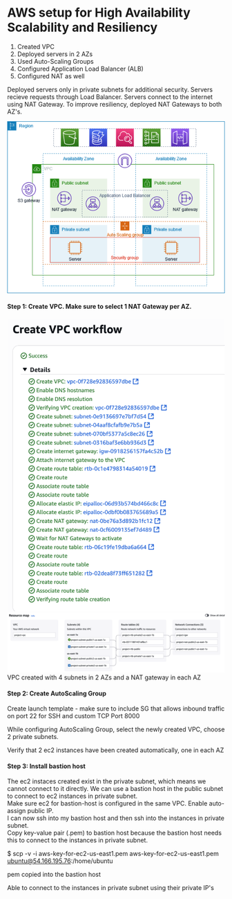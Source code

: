 # AWS setup for High Availability Scalability and Resiliency

1. Created VPC
2. Deployed servers in 2 AZs
3. Used Auto-Scaling Groups
4. Configured Application Load Balancer (ALB)
5. Configured NAT as well

Deployed servers only in private subnets for additional security. Servers recieve requests through Load Balancer. Servers connect to the internet using NAT Gateway. To improve resiliency, deployed NAT Gateways to both AZ's.

![public-private-subnet-architecture](public-private-subnet-architecture.png)

#### Step 1: Create VPC. Make sure to select 1 NAT Gateway per AZ. 
![vpc](VPC-resources.png)
![vpc2](VPC.png)
VPC created with 4 subnets in 2 AZs and a NAT gateway in each AZ

#### Step 2: Create AutoScaling Group <br>
Create launch template - make sure to include SG that allows inbound traffic on port 22 for SSH and custom TCP Port 8000

While configuring AutoScaling Group, select the newly created VPC, choose 2 private subnets. 

Verify that 2 ec2 instances have been created automatically, one in each AZ

#### Step 3: Install bastion host
The ec2 instaces created exist in the private subnet, which means we cannot connect to it directly. We can use a bastion host in the public subnet to connect to ec2 instances in private subnet.<br>
Make sure ec2 for bastion-host is configured in the same VPC. Enable auto-assign public IP.<br>
I can now ssh into my bastion host and then ssh into the instances in private subnet. <br>
Copy key-value pair (.pem) to bastion host because the bastion host needs this to connect to the instances in private subnet.<br>

$ scp -v -i aws-key-for-ec2-us-east1.pem aws-key-for-ec2-us-east1.pem ubuntu@54.166.195.76:/home/ubuntu

pem copied into the bastion host

Able to connect to the instances in private subnet using their private IP's

